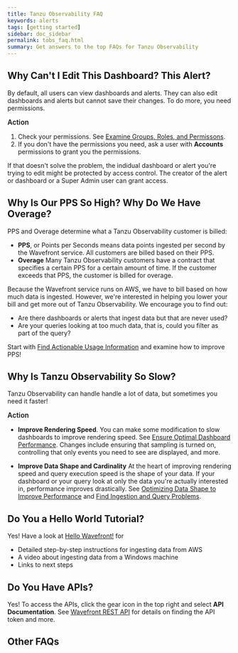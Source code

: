 ```yaml
---
title: Tanzu Observability FAQ
keywords: alerts
tags: [getting started]
sidebar: doc_sidebar
permalink: tobs_faq.html
summary: Get answers to the top FAQs for Tanzu Observability
---
```


## Why Can't I Edit This Dashboard? This Alert?

By default, all users can view dashboards and alerts. They can also edit dashboards and alerts but cannot save their changes. To do more, you need permissions.

<p><span style="font-size: 1.1em; font-weight: 600">Action</span></p>

1. Check your permissions. See [Examine Groups, Roles, and Permissons](users_account_managing.html#examine-groups-roles-and-permissions).
2. If you don't have the permissions you need, ask a user with **Accounts** permissions to grant you the permissions.

If that doesn't solve the problem, the indidual dashboard or alert you're trying to edit might be protected by access control. The creator of the alert or dashboard or a Super Admin user can grant access.

## Why Is Our PPS So High? Why Do We Have Overage?

PPS and Overage determine what a Tanzu Observability customer is billed:
* **PPS**, or Points per Seconds means data points ingested per second by the Wavefront service. All customers are billed based on their PPS.
* **Overage** Many Tanzu Observability customers have a contract that specifies a certain PPS for a certain amount of time. If the customer exceeds that PPS, the customer is billed for overage.

Because the Wavefront service runs on AWS, we have to bill based on how much data is ingested. However, we're interested in helping you lower your bill and get more out of Tanzu Observability. We encourage you to find out:
* Are there dashboards or alerts that ingest data but that are never used?
* Are your queries looking at too much data, that is, could you filter as part of the query?

Start with [Find Actionable Usage Information](wavefront_usage_info.html) and examine how to improve PPS! 


## Why Is Tanzu Observability So Slow?

Tanzu Observability can handle handle a lot of data, but sometimes you need it faster!

<p><span style="font-size: 1.1em; font-weight: 600">Action</span></p>

* **Improve Rendering Speed**. You can make some modification to slow dashboards to improve rendering speed. See [Ensure Optimal Dashboard Performance](ui_dashboards.html#ensure-optimal-dashboard-performance). Changes include ensuring that sampling is turned on, controlling that only events you need to see are displayed, and more.

* **Improve Data Shape and Cardinality** At the heart of improving rendering speed and query execution speed is the shape of your data. If your dashboard or your query look at only the data you're actually interested in, performance improves drastically. See [Optimizing Data Shape to Improve Performance](optimize_data_shape.html) and [Find Ingestion and Query Problems](monitoring_overview.html).

## Do You a Hello World Tutorial?

Yes! Have a look at [Hello Wavefront!](hello_wavefront_aws_tutorial.html) for
* Detailed step-by-step instructions for ingesting data from AWS
* A video about ingesting data from a Windows machine
* Links to next steps


## Do You Have APIs?

Yes! To access the APIs, click the gear icon in the top right and select **API Documentation**. See [Wavefront REST API](wavefront_api.html) for details on finding the API token and more.


## Other FAQs
